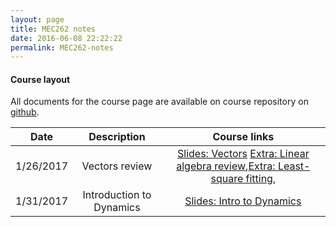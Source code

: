 ```yaml
---
layout: page
title: MEC262 notes
date: 2016-06-08 22:22:22
permalink: MEC262-notes
---
```


#### Course layout

All documents for the course page are available on course repository on [github](https://github.com/mec262sp17/mec262sp17.github.io). 




| Date     | Description | Course links |
| :----------: | :--------------------------------------: | :--------: | 
|       1/26/2017    |   Vectors review | [Slides: Vectors](https://mec262sp17.github.io/Presentations/Review_vectors.html#/)  [Extra: Linear algebra review](2016/08/29/LinAlg_Review_Mbook/),[Extra: Least-square fitting](2016/08/29/Least_SQ_Fitting/),              | 
|       1/31/2017    |    Introduction to Dynamics |  [Slides: Intro to Dynamics](https://mec262sp17.github.io/Presentations/Ch1_Intro_to_Dynamics.html#/)             | 
